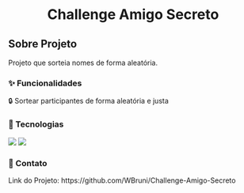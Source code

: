 <h1 align="center"> Challenge Amigo Secreto </h1>

<h2>Sobre Projeto</h2>
<p>Projeto que sorteia nomes de forma aleatória.</p>

<h3>✨ Funcionalidades</h3>
<p>🔒 Sortear participantes de forma aleatória e justa<p></p>


<h3>🚀 Tecnologias</h3>
  <div>
    <img src="https://img.shields.io/badge/CSS-1572B6?style=for-the-badge&logo=css3&logoColor=white">
    <img src="https://img.shields.io/badge/JavaScript-F7DF1E?style=for-the-badge&logo=javascript&logoColor=black">
  </div>
<h3>📧 Contato</h3>
<p>Link do Projeto: https://github.com/WBruni/Challenge-Amigo-Secreto</p>
